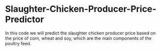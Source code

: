 # Slaughter-Chicken-Producer-Price-Predictor
In this code we will predict the slaughter chicken producer price based on the price of corn, wheat and soy, which are the main components of the poultry feed.

